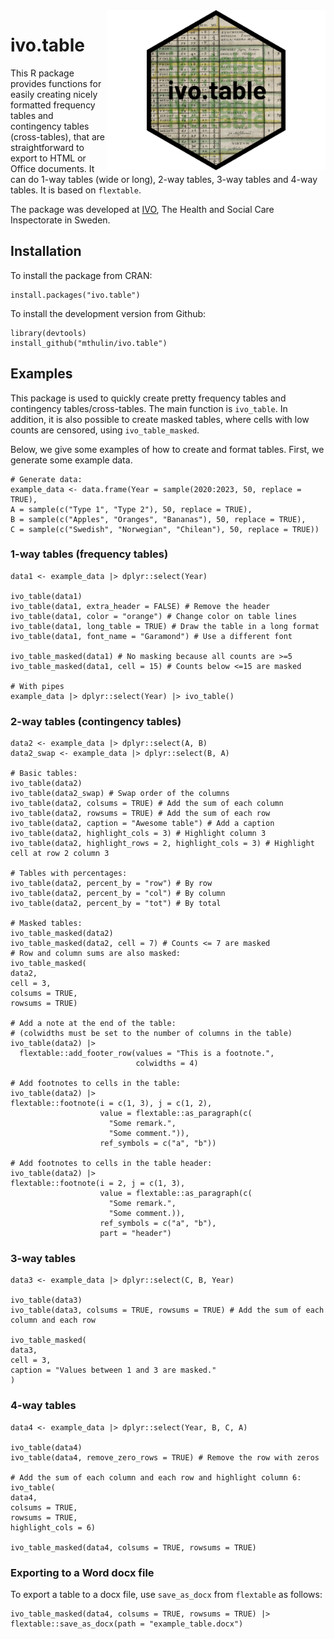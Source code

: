 <img src="man/figures/logo.png" align="right" width="350" />

# ivo.table 
This R package provides functions for easily creating nicely formatted frequency tables and contingency tables (cross-tables), that are straightforward to export to HTML or Office documents. It can do 1-way tables (wide or long), 2-way tables, 3-way tables and 4-way tables. It is based on `flextable`.

The package was developed at [IVO](https://www.ivo.se), The Health and Social Care Inspectorate in Sweden.

## Installation
To install the package from CRAN:

```
install.packages("ivo.table")
```

To install the development version from Github:

```
library(devtools)
install_github("mthulin/ivo.table")
```

## Examples
This package is used to quickly create pretty frequency tables and contingency tables/cross-tables. The main function is `ivo_table`. In addition, it is also possible to create masked tables, where cells with low counts are censored, using `ivo_table_masked`.

Below, we give some examples of how to create and format tables. First, we generate some example data.

```
# Generate data:
example_data <- data.frame(Year = sample(2020:2023, 50, replace = TRUE),
A = sample(c("Type 1", "Type 2"), 50, replace = TRUE),
B = sample(c("Apples", "Oranges", "Bananas"), 50, replace = TRUE),
C = sample(c("Swedish", "Norwegian", "Chilean"), 50, replace = TRUE))
```

### 1-way tables (frequency tables)
```
data1 <- example_data |> dplyr::select(Year)

ivo_table(data1)
ivo_table(data1, extra_header = FALSE) # Remove the header
ivo_table(data1, color = "orange") # Change color on table lines
ivo_table(data1, long_table = TRUE) # Draw the table in a long format
ivo_table(data1, font_name = "Garamond") # Use a different font

ivo_table_masked(data1) # No masking because all counts are >=5
ivo_table_masked(data1, cell = 15) # Counts below <=15 are masked

# With pipes
example_data |> dplyr::select(Year) |> ivo_table()
```

### 2-way tables (contingency tables)
```
data2 <- example_data |> dplyr::select(A, B)
data2_swap <- example_data |> dplyr::select(B, A)

# Basic tables:
ivo_table(data2)
ivo_table(data2_swap) # Swap order of the columns
ivo_table(data2, colsums = TRUE) # Add the sum of each column
ivo_table(data2, rowsums = TRUE) # Add the sum of each row
ivo_table(data2, caption = "Awesome table") # Add a caption
ivo_table(data2, highlight_cols = 3) # Highlight column 3
ivo_table(data2, highlight_rows = 2, highlight_cols = 3) # Highlight cell at row 2 column 3

# Tables with percentages:
ivo_table(data2, percent_by = "row") # By row
ivo_table(data2, percent_by = "col") # By column
ivo_table(data2, percent_by = "tot") # By total

# Masked tables:
ivo_table_masked(data2)
ivo_table_masked(data2, cell = 7) # Counts <= 7 are masked
# Row and column sums are also masked:
ivo_table_masked(
data2,
cell = 3,
colsums = TRUE,
rowsums = TRUE)

# Add a note at the end of the table:
# (colwidths must be set to the number of columns in the table)
ivo_table(data2) |>
  flextable::add_footer_row(values = "This is a footnote.",
                            colwidths = 4)

# Add footnotes to cells in the table:
ivo_table(data2) |>
flextable::footnote(i = c(1, 3), j = c(1, 2),
                    value = flextable::as_paragraph(c(
                      "Some remark.",
                      "Some comment.")),
                    ref_symbols = c("a", "b"))

# Add footnotes to cells in the table header:
ivo_table(data2) |>
flextable::footnote(i = 2, j = c(1, 3),
                    value = flextable::as_paragraph(c(
                      "Some remark.",
                      "Some comment.)),
                    ref_symbols = c("a", "b"),
                    part = "header")
```

### 3-way tables
```
data3 <- example_data |> dplyr::select(C, B, Year)

ivo_table(data3)
ivo_table(data3, colsums = TRUE, rowsums = TRUE) # Add the sum of each column and each row

ivo_table_masked(
data3,
cell = 3,
caption = "Values between 1 and 3 are masked."
)
```

### 4-way tables
```
data4 <- example_data |> dplyr::select(Year, B, C, A)

ivo_table(data4)
ivo_table(data4, remove_zero_rows = TRUE) # Remove the row with zeros

# Add the sum of each column and each row and highlight column 6:
ivo_table(
data4,
colsums = TRUE,
rowsums = TRUE,
highlight_cols = 6)

ivo_table_masked(data4, colsums = TRUE, rowsums = TRUE)
```

### Exporting to a Word docx file
To export a table to a docx file, use `save_as_docx` from `flextable` as follows:

```
ivo_table_masked(data4, colsums = TRUE, rowsums = TRUE) |> flextable::save_as_docx(path = "example_table.docx")
```
